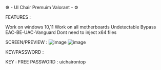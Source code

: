 ⚙️ - UI Chair Premuim Valorant - ⚙️

FEATURES :

Work on windows 10,11
Work on all motherboards
Undetectable
Bypass EAC-BE-UAC-Vanguard
Dont need to inject 
x64 files

SCREEN/PREVIEW : 
![image](https://github.com/Kuasolution/UIChair/assets/155165880/8c4e3a29-cae1-416d-a627-bf03a42578cc)
![image](https://github.com/Kuasolution/UIChair/assets/155165880/142defad-6df9-44c7-93fd-5b1c06b62436)



KEY/PASSWORD :


KEY : FREE
PASSWORD : uichairontop
